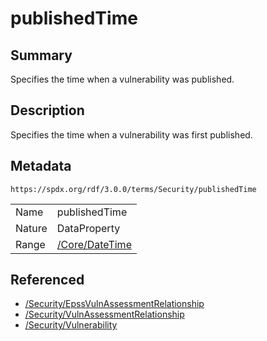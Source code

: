 <!-- Automatically generated by spec-parser v2.3.0 on 2024-07-09T12:43:38.633388+00:00 -->
<!-- SPDX-License-Identifier: Community-Spec-1.0 -->

# publishedTime

## Summary

Specifies the time when a vulnerability was published.


## Description

Specifies the time when a vulnerability was first published.


## Metadata

`https://spdx.org/rdf/3.0.0/terms/Security/publishedTime`


| | |
|---|---|
| Name | publishedTime |
| Nature | DataProperty |
| Range | [/Core/DateTime](../../Core/Datatypes/DateTime.md) |




## Referenced

- [/Security/EpssVulnAssessmentRelationship](../../Security/Classes/EpssVulnAssessmentRelationship.md)
- [/Security/VulnAssessmentRelationship](../../Security/Classes/VulnAssessmentRelationship.md)
- [/Security/Vulnerability](../../Security/Classes/Vulnerability.md)

